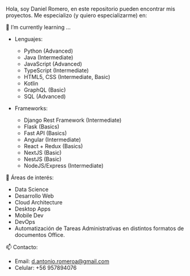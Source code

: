 
<!---
- 👋 Hi, I’m @d-antonio-romeroa
- 👀 I’m interested in ...
- 🌱 I’m currently learning ...
- 💞️ I’m looking to collaborate on ...
- 📫 How to reach me ...


d-antonio-romeroa/d-antonio-romeroa is a ✨ special ✨ repository because its `README.md` (this file) appears on your GitHub profile.
You can click the Preview link to take a look at your changes.
--->

Hola, soy Daniel Romero, en este repositorio pueden encontrar mis proyectos.
Me especializo (y quiero especializarme) en:

🌱 I’m currently learning ...

* Lenguajes:  
  - Python (Advanced)
  - Java (Intermediate)
  - JavaScript (Advanced)
  - TypeScript (Intermediate)
  - HTML5, CSS (Intermediate, Basic)
  - Kotlin
  - GraphQL (Basic)
  - SQL (Advanced)

* Frameworks:  
  - Django Rest Framework (Intermediate)
  - Flask (Basics)
  - Fast API (Basics)
  - Angular (Intermediate)
  - React + Redux (Basics)
  - NextJS (Basic)
  - NestJS (Basic)
  - NodeJS/Express (Intermediate)

👀 Áreas de interés:

* Data Science
* Desarrollo Web
* Cloud Architecture
* Desktop Apps
* Mobile Dev
* DevOps
* Automatización de Tareas Administrativas en distintos formatos de documentos Office.

📫 Contacto:

* Email: d.antonio.romeroa@gmail.com
* Celular: +56 957894076
